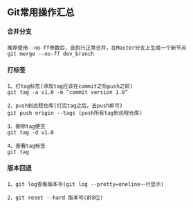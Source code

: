 ## Git常用操作汇总

#### 合并分支
```
推荐使用--no-ff参数后，会执行正常合并，在Master分支上生成一个新节点
git merge --no-ff dev_branch

```

#### 打标签
```
1、打tag标签(添加tag应该在commit之后push之前)
git tag -a v1.0 -m “commit version 1.0”

2、push到远程仓库(打完tag之后，去push即可)
git push origin --tags (push所有tag到远程仓库)

3、删除tag便签
git tag -d v1.0

4、查看tag标签
git tag
```

#### 版本回退
```
1、git log查看版本号(git log --pretty=oneline一行显示)

2、git reset --hard 版本号(前8位)

```

